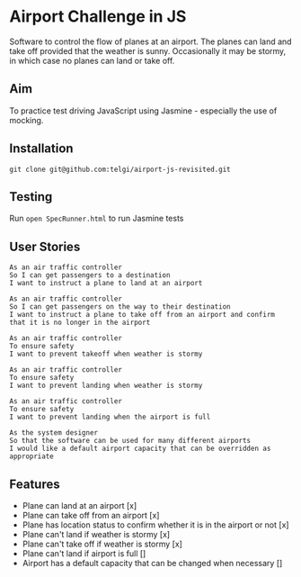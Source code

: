 # Airport Challenge in JS

Software to control the flow of planes at an airport. The planes can land and take off provided that the weather is sunny. Occasionally it may be stormy, in which case no planes can land or take off.

## Aim

To practice test driving JavaScript using Jasmine - especially the use of mocking.

## Installation

`git clone git@github.com:telgi/airport-js-revisited.git`

## Testing

Run `open SpecRunner.html` to run Jasmine tests

## User Stories

```
As an air traffic controller
So I can get passengers to a destination
I want to instruct a plane to land at an airport

As an air traffic controller
So I can get passengers on the way to their destination
I want to instruct a plane to take off from an airport and confirm that it is no longer in the airport

As an air traffic controller
To ensure safety
I want to prevent takeoff when weather is stormy

As an air traffic controller
To ensure safety
I want to prevent landing when weather is stormy

As an air traffic controller
To ensure safety
I want to prevent landing when the airport is full

As the system designer
So that the software can be used for many different airports
I would like a default airport capacity that can be overridden as appropriate
```

## Features

* Plane can land at an airport [x]
* Plane can take off from an airport [x]
* Plane has location status to confirm whether it is in the airport or not [x]
* Plane can't land if weather is stormy [x]
* Plane can't take off if weather is stormy [x]
* Plane can't land if airport is full []
* Airport has a default capacity that can be changed when necessary []
